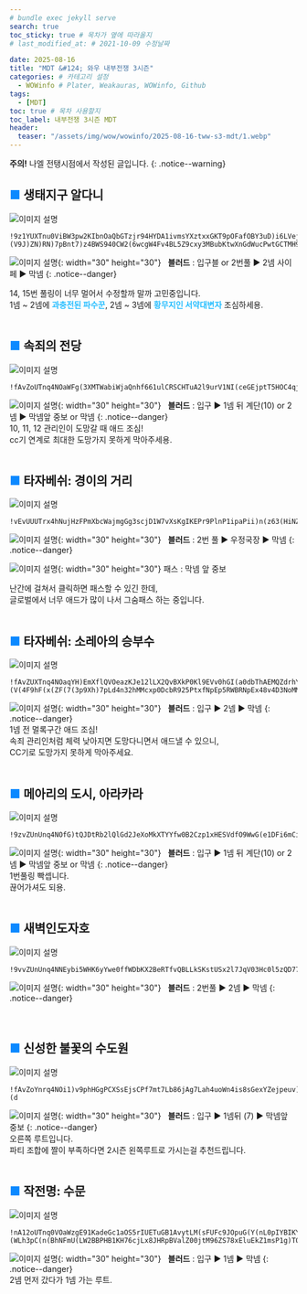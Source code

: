 ```yaml
---
# bundle exec jekyll serve
search: true
toc_sticky: true # 목차가 옆에 따라올지
# last_modified_at: # 2021-10-09 수정날짜

date: 2025-08-16
title: "MDT &#124; 와우 내부전쟁 3시즌"
categories: # 카테고리 설정
  - WOWinfo # Plater, Weakauras, WOWinfo, Github
tags:
  - [MDT]
toc: true # 목차 사용할지
toc_label: 내부전쟁 3시즌 MDT
header:
  teaser: "/assets/img/wow/wowinfo/2025-08-16-tww-s3-mdt/1.webp"
---
```


**주의!** 나엘 전탱시점에서 작성된 글입니다.
{: .notice--warning}  

## <span style="color:#0b89ff">■ </span>생태지구 알다니

![이미지 설명](/assets/img/wow/wowinfo/2025-08-16-tww-s3-mdt/1.webp)

```  
!9z1YUXTnu0ViBW3pw2KIbnOaQbGTzjr94HYDA1ivmsYXztxxGKT9pOFafOBY3uD)i6LVejNjU2YEGiV8Co3JoICSy73Bnho23F8(1HLpy74wZ6XdwZt9V)XFW8Tp9nN)jR5UdhMgFN788XPrOeo1AE8UHvNFXNp2V8D99ZULz42opGlWVM7xpF2nU821Hbyu22aM19dUhD(bTg3O70h(Q55JpmEcMBoS4CLF964dUPX3C4jOwcW5IZD644d29wZSBWD)Ixobo9eal8xbY2ur(FDcBhX2XSDuF7T4VREIWq0MHKHAJlI5RWFjcdctPcx6WfgL(d7rHLqjUyIFiEwGHgBAy6S103JGFQusQeuyz4iaQa1YAXHJQdZdfGPHkWrbIj1cqutDLAKbdgeE4dGW4N40NKK)NLPqeLPxaLr75iuqfLoRdR2Ulswhn7E0qEilTyvA)iI0nBkB7gvd0OT(OOn6bVjwKUEB5bhQQBYgrMnEnBSKuR4K1WjPIteQV3TVWv65LossaFzJlGJ2qmBOU4PSUHhwdpexFFfpIidY62ax3g4MoGGAGgxJ9bSVlkytjrSJRnzMY6vwGn2uQwW52RY1fW5r7n(Qhnismn)uXx1frnVRu1EeutoOU1lAaB)cPiEJJt3kVelUmoRBnp6fCfzjpkTXdY7zKbVBlhMACBDannzDWkfMlRp3tSgTqADE71jZn6Ljzx)IBowTHNU2XuPSCiWIASV2DDYqZAukVrPQM1FrIH0yuQgZjsfjsfffFbvBVk)UyZ7)u2KVeUcu3W5xy33cPXnbiQ4oLYSReBtH96uAE7tztizzJJ3E3GBzX9MX(j)QVBDz61(X9ND9kRzC90E35xVoVmDkm(SNW2L6pZt4pj0xuAW35pYT(4TuqdfeE95jXj2jjiUeumtHOsLsB7VHZkftBkwj4uTuqXeMulzmFX0sXPTVHYWHkfmUqWbtdkl(AoUuC(ObuzIDkkcjHfqPuMKRs4Vu2rlu8obtRbnW5enIi4Ye(0OlNJR7KufHkXsf0FGyuj1U5gTB5wPpCDE7QjQE76YzWV4mKxyMqGyX9e8))9p(0ZF8pF(J)(V9J)ZN)RN)7pBnt7)z4BWS940CW2(6wcgW4Fv4BL5Z9cxy3MBubKtwXnGdWucPwtGCTMH9EriWpeRWW54BdBizUHYO3gG2Wv4BfE4HbjQBtB057fZOpLM0Zo4znsiKicdbXdL)bcl407UrsrCmJrOykhIzHPyxQ7bichXMEf2qqtRqWfdRKywgGi2aFibdHWcIs6Jlm(lJn7ASzmjsdzdmfPfOmaES5eMMXXAUMbZkL))ydg57DUFj(m1(Fd
```  

![이미지 설명](https://wow.zamimg.com/images/wow/icons/large/spell_nature_bloodlust.jpg){: width="30" height="30"}
&nbsp;&nbsp;**블러드** : 입구블 or 2번풀 ▶ 2넴 사이페 ▶ 막넴
{: .notice--danger}  

14, 15번 풀링이 너무 멀어서 수정할까 말까 고민중입니다.  
1넴 ~ 2넴에 **<span style="color:#26beff">과충전된 파수꾼</span>**, 2넴 ~ 3넴에 **<span style="color:#26beff">황무지인 서약대변자</span>** 조심하세용.
<br>
<br>

## <span style="color:#0b89ff">■ </span>속죄의 전당

![이미지 설명](/assets/img/wow/wowinfo/2025-08-16-tww-s3-mdt/2.webp)

```
!fAvZoUTnq4NOaWFg(3XMTWabiWjaQnhf661ulCRSCHTuA2l9urV1NI(ceGEjptT5HOC4qjn0762fEnSiNF)MVps1kB)U2M9h66o8Wu)4tTBLI2MPd7BB((3QUB6PnV7TBuTn3VF)PHpepF5WPH2TgJUT5J33pfrV)5P((lPFSvY(ARk)j9dD6BB7i(iTJeFqV8azzAjyEjn5AErZC4aYqxoGkdA(wvoU2IjA8bh7HMho1F6CBtxNi93sjmxhUQ6OKuGxjbAnbVqKgArpviICHiDObBLbE94NRhELyTuLO5yvOYKotYKLOubnEElI7SUxP6eCK2w1HsgScRlYb5IjwQ3ueiZHs9Eemz(qoc8SgQYQBgU4zLfrHORlUlxxRJLvuS4an9P6YWtgWtMnBLHNkIgc8U0uLDvSRJHQldzwmmCVH5yQZFGIfyUTyuWp(8NkYavkb(8JJc7LioG76XD1lZB0lIZhOKvnG1ln8vC9v6QCMdNfI0ifHtKUQjOoKS9kgkvgLICm7phEYCij(ybzyMSiLEXusWKKWjj1IOKk1DOKcDckLT2x8wqXei95waixa6KLT6mQkROFq1GmWilxPZM7J1EtEDVLbAIAPjvV2L7PsIfvdlIJsgW11fLZALbmHrGZ0YDYiVNwW11k7zYhrzkSCkROchSvC4IQGMqaXQb9CLq5M4GfCqQz8H5KDLiQ4l2sKT2BivG8wMsEGL8WjpvNOSsIhx1g4rVk6mlKiWX6IAAbwLZS4mayFr2ajBwo2GY)lCl1kaxo)vMJNsWbiL8khl9pC9ftKytcvoZVOetq(ad1SnfaA(hq50nPTAcD91veTus8sPAw)NfJajgNzWlh0KTrUOIXRGLe3gDHjCTK5YIKgfY4sHYqsqlLVDrM7p6FD5FOTE8XKMiv6AfKm8FcUf8AgjMj0PWFj2hFyeFdgMeP5HPZNJdJnt76JFm2J70ehIhF6BUC5WJdht7DPq3jl)2PHhJNgEZ(pLsy6TLgJXJhgESD3IfVp9gr5W3C(q34766UehxEdPsXKBQ3FFFCCm(MHUtyJE)04P7W1XW962MHPJ7INVB6Y4PJ51VGOFTRyvyXmJgvw8d4RMXFLScur69QBqYBSXPegxIkcEH259H2UxzGvJRKbB8wJo4SAPcCbx604KX6vJl80KzYSLwWyTgLhnZW4UvVvLyDJnETq4soO1AWz8L4pUkCZgVXcHqQgmgvqOSgxj(6YCVqc240EL2jD(u)LkgFPAxqJSX(kysUUr4wBSEB3Z2rEZDu3yNmHym(P03F93)JV(N)2V(d)9x(8)8xFPT50UFmXzxMLndiVyFP3SGtObHuh84Sdrki3BBEL151basiKw5DclUfusyAe9Ae6B6tKg6mg1ZIT378HGc8MG0MW6saYXoH8wLfaVlHUb4)j26NfBNr6suiWKQoHsLlolfBiyCsH36ukPYjXXfyUzSta2VeJ)eHIT)7
```

![이미지 설명](https://wow.zamimg.com/images/wow/icons/large/spell_nature_bloodlust.jpg){: width="30" height="30"} 
&nbsp;&nbsp;**블러드** : 입구 ▶ 1넴 뒤 계단(10) or 2넴 ▶ 막넴앞 중보 or 막넴
{: .notice--danger}  
10, 11, 12 관리인이 도망갈 때 애드 조심!  
cc기 연계로 최대한 도망가지 못하게 막아주세용.
<br>
<br>

## <span style="color:#0b89ff">■ </span>타자베쉬: 경이의 거리

![이미지 설명](/assets/img/wow/wowinfo/2025-08-16-tww-s3-mdt/3.webp)

```
!vEvUUUTrx4hNujHzFPmXbcWajmgGg3scjD1W7vXsKgIKEPr9PlnP1ipaPii)n(z63(HiNZmd5muljiggI0FN157Sm0v0QxxvUBFD9(hho0)XQckPQCy)UQYx3S6hE7dB7)rbTQCZUDTnp4o1TVTPQqk5vLTB)z3J9DG9fbNeERGQQky(34(FfvFhyrvjHuxRCvfG4fMQ(QYdbdkzsXslAt5cbJSuGgcG6LC04YfCdkhmOpyWQfAUrB5sk3YOcMHuvVqYan6rVKsLvsUrAbLumkJsfAqpHa1z1cJKW5wcNPimdJPIIMNYhg66pV(9p7AoVMFA351BB76oV(X2Jo4XU233S886ZR3xFE9hBhqKMVbmiy2ZUtUZR79g72dppnkPX9b433oC4W51Ta6PHUNbnBbS2U(JB66rD30SB0G(N30VezGgiX6XSmJVnb6E5)cHxO92oX6ulzPkW6mJCPXZ6iinW6mJbLlNavjqnaAS4Bge0sXIMDceBHgrP0amMI(yzfyDLYtWImymCqm0(2iewJHMQtWMmyBagpgKiSi0gi(pZq6RzidlXqkSf1N0YCgseyOaOkb6ty9edbNutKH0jgkGsJfdYedrNyOiSid2xqyEQnWqmpTOtWMmymKa1QNyibKOEgsMpOOeclrRegU2A0WapmniddkcJIynggHWSgUvFZbLyV8qFOn(dz9QQ84i0WmNLjmsHGzv5dKkfvzTuJsWnCQ42dKDVz)BpV(jgjm0bJlD73EWLfo98JLXqLCbSaGPJd58y4OcRqQPAjNsneXDN)Z8Tb9n(EkaGtPsMMsbY3O9NhviaAjewcNiTmTKkLrk9MbWhK3T5WGdJWP919)uDDNlTC1RWJdNo5A6FfW1HIFeOCaOG35o4BADnUJF8BbA5PMJGSoVXJA(9dnp5ABE5Upajc0X07Ch338u1wGzDhGT5429PT49H66usm(tHnBbpdpmfMXvVEt9rS9q7PQY6Ac8NmPbv0EdvEpWh3OHcyrxhhHVasEZiOuHiWZJGyMk1sqfFR4O5tUFw45PThtEsM5j(o8aLmwKNv8yUMgVIwHRzCBd9MJXpoz47PMYjBSAnAgZvxp1uhr3rr3vHRqUWY5K1y)68cbUTzUMf(BzlethEVRyICVZYjECl1vvgM6FS0etw9m3i9NwCF1TmnuYOJhmLxv1nZJXUjF6hpG6PCmpeSBulP2yEOMcvwD0hKllKJMWLt9iOjApzA8KP1d6ZA(f1DkFMl9f5KRg7Ic1f0CXfMlUr3aF(0cFw2r5z1AQV9fpxycsPZYWXdT3swQdlLsEpZOxi5Qb(cgFwde7kdsmopqMm9ndxH)k2azI)vCDdwbZEL7dohpBSS2m8Po(KLyhm6M7CyhnjLF6z6lMcsXD6H5ZMuNY1rNNpLo2tYPvx2OpDprp81JvLF93(0x)0V(L)63)6V8hNx)))8F(L)3NJU5vBo467DVSPUfD9MH(2xG44ME4URMHJBDNEbCZt7rpEN)ZvMzkEbH)cguPi4d49t5xgePkINQY3XheSsZisnuFegcxBmw8R0fjL5Zu2OKWhxO4uMqB1c8(yjpPCS9guJ61ujKkLekcGAYSUBVYJ99KKGvgoHObd4CUqlnr)3NUuWRm8fdwlKdsjZsykPo6FESseBbwb)hqyC4JhmW5dsgtmBNydVYZ7OOjb27jGsURe6DLWUJeFZY7DU3e(Nv)9d
```

![이미지 설명](https://wow.zamimg.com/images/wow/icons/large/spell_nature_bloodlust.jpg){: width="30" height="30"} 
&nbsp;&nbsp;**블러드** : 2번 풀 ▶ 우정국장 ▶ 막넴
{: .notice--danger}  

![이미지 설명](https://wow.zamimg.com/images/wow/icons/large/ability_ambush.jpg){: width="30" height="30"} 패스 : 막넴 앞 중보

난간에 걸쳐서 클릭하면 패스할 수 있긴 한데,  
글로벌에서 너무 애드가 많이 나서 그숨패스 하는 중입니다.
<br>
<br>

## <span style="color:#0b89ff">■ </span>타자베쉬: 소레아의 승부수

![이미지 설명](/assets/img/wow/wowinfo/2025-08-16-tww-s3-mdt/4.webp)

```
!fAvZUXTnq4NOaqYH)EmXflQVOeazKJe12lLX2QvBXkP0Kl9EVv0hGI(a0dbThAEMQZdrhYHuIYBCJH3vl5mZh)Mz(iP8C)n(29h66oC)C)0h8nCMVD(WEF7vQRBF9HBgfF7l9T3UF)PH3gopE40GVrPaF7P7((W9tJy8nei0V2jvwdxY1CG54kW57EHu6Be(DVWODGfuGu5ekdolAs7BGyCns)RqK9T9ZJt(jF7aoEkgxf2gJ2ACAlyLaO0QkSrmzCddrNBzAcB4RGnSbBTXz1sRqjbMMbzYL4TuAqGvAU1zforEz))Wg)X7UTFoexHZh6MEDx3yyTALC4(5ZNddtVzUVpoBzC78D9H3fO5cdHJF4LJJhEy4iABmfBXZVzE4HWPHR3)EKmwF7uiC8WWd(78TJHES7e7wPve)hd7hXvAHcLVA4qmlB45msftPgUoMunc0ESiG2n4d0UfFG2D4dBsT0armWpqee8JqLXutGkmeQchblGXWnjC52eGChbiJauKbuuaeiUijsOOWf54tWNPdIqwYetmrPhtTPysskckf1rZYQ6doF1aeRyToMk0tBU2FQ)0zFBxhd)lrWKzr2nHm3El0GGuRsRVMK7AlXatIlAQiRPISwMQjAOovsLJu1PkLWIBnF06iFk5GnfGHOcutfdrfdvlmYevmu)2q9fllrfJlHJXMApAh1EmmIpMC7XW3W0nvDSVxvKL1fz3AgTMdDkgRkICQqU6yjcJB)Ie2Xte2bjc70jc7ujc7KByeLVCDnXIAnbj1GKsRU9VSHyLAW(ydV4vzwgRRlCxKbxkYkdtna9MGeHUoFu0wKBjQe9ZuRa51JwmM1z2nbt7Dl)yL275rkgl2xSuzbBbQcE6SUH2NezrPniOQsCUcCQQfh8xS5i75tLOLOn0wInlsPcMigNLM16F62YNKkCrLhxkM4lh3LvfzDWuUAUwWvlP6fD(OCGmwk0LAinxwzmvXNYAOUi3EQ(zb78Pe0oZQUuJDbB4RNmWYYoDPQt6Vzd1fBPUCH6lg5QVq5TOSwOEL8quxvxbOCc5YfpvIX6o4ssZ1FHfErBLUdDk8E87h)T)5Z)(V(4F9hF(x(ZF(7(3p9Xh)7pLd4n32hMMcxp0DcbR925PtxfNpEp5RWBRNpEx48v4D3NoMMFmw43gA86vD8s3Ot5jFB8Y967sZzdDg1MRHsg2zemLbL)sldmwB81IuYvNHnoB14loz0axino6fLuWQZ5so6gp5PwQ0AfEbi6w(WUvNlnp2QHDwGXmyaaasJYMXFA9GSKZ70sNd5GsjCmHwzY4d52u(4PDgWkad3yX8djJnZ2LQbViGxlt8vdUNZaN9Sw4pRfXZyjjw(Pq4hOH()7p
```

![이미지 설명](https://wow.zamimg.com/images/wow/icons/large/spell_nature_bloodlust.jpg){: width="30" height="30"} 
&nbsp;&nbsp;**블러드** : 입구 ▶ 2넴 ▶ 막넴
{: .notice--danger}  
1넴 전 멀록구간 애드 조심!  
속죄 관리인처럼 체력 낮아지면 도망다니면서 애드낼 수 있으니,  
CC기로 도망가지 못하게 막아주세요.
<br>
<br>

## <span style="color:#0b89ff">■ </span>메아리의 도시, 아라카라

![이미지 설명](/assets/img/wow/wowinfo/2025-08-16-tww-s3-mdt/5.webp)

```
!9zvZUnUnq4NOfG)tQJDtRb2lQlGd2JeXoMkXTYYfw0B2Czp1xHESVdfO9WwG(e1DFi6mCiLOCCAISSf5Wz(Mp(nuJN7V1VE3(UU93FUp(SVLl9RpVFhmyq80nB)HTXN34xVz3UJdFiCAC)XbFRwdgDC7pfUpocRVLCc9RvAMqALWLtQBuAUV7nkLVv4x9gdNPLCTXATCl3XWP0(wjUUwL)TGN9RV)Xn7h(8Dp9yaUpggINEg(oU5HXhd99F(UDHn78r)6bW(i63QyRSsM2j5sfx6CMgmaYsSfsjZ5A4ncRtLIT5Yy3FEmw5BzTVncaYCMeCGXi5QSdqFBngvdJ1iemb300C186cFRQ9TvdUWPennwftRDzhK8TvYnwbtPua3XKz68)Z3Wp(4M(ZbmcN23f)XUUXW8ovYG7pF6eWTV)CFpoA551N32h(yGglmeo883noU)HHdWCJP1wS87pp8q44W729jWwu0edHd7hEWV1VEm0dsduQKcjCbR7xGqnHHYnifXljLrsnMsTsdMu4aM0Z20JU0Jny0GpmyEg9Bbog6eEs92kal5OId(WrweMJJ7uiNb(saF4GncyooSwHPOJqaL2sBvIu8rXJkfDDcgiEiaPiejiiLCjlhAcsz5ZSl1LDDCO0MBBkW2As6(J9hp5x31XG)QGvMSyeHXP9)MAClLxHjXuwtmHjLWvOYvJNepqbqsSvM80e3AO8ZMsVACAmmgLdXkNNDkLL8CzMLCQRg1CIB45QffzIGIRS4XkGMYztwjwarNMiRunvEu5oKejBl07CyTuyDZezeJ5TZMSKRrnesIeYmeFAYIcdjoTjPGrwtYQfKmTfXvtbRGRLjeJ11f2wgFEurORlrzxKrXe(kdwkPsaoPgIvYSjXcmeNx7jN)2LlVCeZCfGjDzXlC5SROC3Xr0t5CejKLWkohP5taQcUJyisg2qQb(cviv(HujwRPNasmzsv(ucT2FT6QMkMTOINsiXcVTaGfbRL4hhbXSaICG71uql4mEMMFHoEc4PxAsNrmHL8MzM8OtZtbS236RSqvnLqQFxMKJxwZmTUsMiPTfjvilPczzZIGA9VqaNIxniiUZMZb5czGEAm8BTFzbrw6RMt4edtjIGoZtqBgcsRkiXQOWy1NnuePCxTGHBx8efRcyUqbvqFXyTVU4HxQFuzINpDeWlkp1531rHYuVVYxCkYumM3EFHaE(usIOBPYeuIYYvWL9J4ukFP(Jp)gIY21CWlNCAQ1)cY54lrmKG3Mf8rprYxEQmVPM(eSlONyYlxog9p0OXNG7F73(1V(7)Z3(7)cU)57(3V8hF9p)somVFtFigdVBO7ig6nNJhVbhh7o5TqtsNpSnC6gOLPJhsJpI4D5sXUAmyVoOr5b)a2tvDhmzOrhwv)2AAIvqxBqFDmMYXKwOZtO1nTA2y5cJDgTSXcnwkuwOlqS9sTC248olygpzPrPngTa7uuRReDjJlBwS5jw5KmMfwGukvwTl7)48litgVcAKTbWGwlAycJ2M9VmVtLlrwbD3dD5ZToi)aW4YODInw8gfEf(wC08lMGZE1z4V6mIxzMKy5Pq4NPh9)h
```

![이미지 설명](https://wow.zamimg.com/images/wow/icons/large/spell_nature_bloodlust.jpg){: width="30" height="30"} 
&nbsp;&nbsp;**블러드** : 입구 ▶ 1넴 뒤 계단(10) or 2넴 ▶ 막넴앞 중보 or 막넴
{: .notice--danger}  
1번풀링 빡셉니다.  
끊어가셔도 되용.
<br>
<br>

## <span style="color:#0b89ff">■ </span>새벽인도자호

![이미지 설명](/assets/img/wow/wowinfo/2025-08-16-tww-s3-mdt/6.webp)

```
!9vvZUnUnq4NNEybi5WHK6yYwe0ffWDbKX2BeRTfvQBLLkSKstUSx2l7JqV03Hc0l5zQD77q5FsAKDsteSnfh(nFZ38nswUDRTS6yD9XdJndpz3Wz2YXJv2YF8B(U6Bou1)94J2YDvvDTFWDU)yxRDdIGT83CUFXhUT8HDnJUam)6yttV)hB4KpcxI4feUgc)Cl5U8WTG5y9lK(f(VW4xLh6A6oBlRRz()ihpDazedmcUIcoqHvmb7uowqvPsOcuulwfsn6dz(4IjUnTyb609mrkPPKrsWdQcLYce8eeHLtHWy11U9(TKRJrfxYPAfxNelXCYhiWiC11PJnekkIYOZlWeY6vnSzzMOA4cb8xqQ1jPqb5UCKxM8n1e(uXdfM)2I1esiivYYz3EblgMRKPmYtDFaOzCXvDH1jMVHC6jQAX1PBUoXeyQvzvnLUR8rZLuYduSUU86625AG24M37k3zY6bxOxlZnlyhBEtAaqlIPrKRSGeTGsfyTgK6otfVyv3TiXegLDtAg1ZNn0HecunGodSHVUdgFArM)Y4ioAV2BBMfa5l3gNfPCOzgCHspBnZXYjZmdZu9sdfxzPoPaCJNp7AhEV)bHH0pTUCCFJ7bxtiYsxR70t303F8(2t(96TBjN8BhBV311(UQhd9uF0do3PJT3B3Bl7DnUddHhaNYAWhwE(y9Wpux37g6xeGixgCp6)8RF(lF9pE(F)9N)0h)7N)Z)5VEoxfVFxJByW9U26U5kB6EHK7jF74P9UZVDSFO70Bd73h0YYDJdDXLbADBG5HaYN9dH3fqFhqUHgDXBOp)oTXDAbd1(zhPHbAJPWw)guUemSkyJcHcTc4cPUqlLHGHLGZwaFy8yKkjQuOWecl7kxcEY7Xw24odWyA)baaKA0KXNmmed(oLSOWZbeffmHc1z8b7YqzGgAWianxB81NNmMmBNvJvJsCc)4w680LBqEuXL7WF1DeVYorNs3(F2BSM7ALTH2AvUkqTWeKCJsk89kMVkKrX8U3GceqjxbiWrdkcBjxgBVniYLh(PDhBtdrIRax7baadkrp8kWqaxRmAUVHGaZymc1lcEJ37LWgEbIJcTwwibFRevHUKesyR4sdcggZ3JXIOPtIVo2YRX2Ja37t0mUIjykcVnO3tW95dLfaW0))8o8V9)o
```

![이미지 설명](https://wow.zamimg.com/images/wow/icons/large/spell_nature_bloodlust.jpg){: width="30" height="30"} 
&nbsp;&nbsp;**블러드** : 2번풀 ▶ 2넴 ▶ 막넴
{: .notice--danger}  
<br>
<br>

## <span style="color:#0b89ff">■ </span>신성한 불꽃의 수도원

![이미지 설명](/assets/img/wow/wowinfo/2025-08-16-tww-s3-mdt/7.webp)

```
!fAvZoYnrq4NOi1)v9phHGgPCXSsEjsCPf7mt7Lb86jAg7Lah4uoWn4is8sGexYZejpeuv)JD7zMvKyT76UQ67RQQ)AxTN7V33EC7pe2nEg)ZM47d(V03Up96gqimGrAesPXz5gF3RusFJWV5vOjU0jbhxyfwPGmP8nskUgfcsd4B399pCyWpI)hJ5kWbHwBvioGtBnUkWvGdyATHRmat4S3e8(PZJjSLxHTXXmghy5AMHXHcae2wTLj4kLMPDklePfEzSvxN3gNqOuwTKXeAtbGyERbJcum0OwA5)p59OV9NcHFKm2(W(9hhEB405dhhqVaPVD6WEF7xeE6BKV7XV90VCNV95h6Ncu(SB60PWW4Dt99y0W8cTtB7dph6Jq(o068(A5hyAspY4Jk(aXhNVrJoGRAWFjkBzuiskt3DS)4jFBxhd)h579KlUIlXMlIgUgVqfFzNFMEudroITMXei0IqoykN0Kb7mcP8TMFTM4VqmNfDXfjwVMyznXjPvQCAe666JVc)oOuFKnBDvMshzQ5XLroDXgrwOmhMPUkGOJSBWMCp1pZOm76mDIeYqDDif1DUyDBUbYmwxxy7C(1mNM6cy1(kcDDyTDXgxexbBwfu1)QIEpN4kx)rzo5NUeGI6dnqEVn1BOxT5MeSc(QdlnRkuUjLt2v5KALyX6VwNc1nwDTNLg9myqoXRH05Vw6vGuh93eZ4vYzmQOSLLyjUZFP(siw3RJhAUuwuauKo0kiFxY30jjBDtmrmVqSyv9LoJi9vkuEjqXTKoLD00xdGL3IKusC5ksICVWI9gYSzCLRGvw3cfjvKiVRNdrTqYAT4cHXAjxQWQ1G8N8Us5wC9wFIlgBsyiYs6ydNxFMRkXwtf9OZvGEvfu27i)CRk8BO4Q47E)1FQsiRZfrHIK8uKLN5twqXK6IZHXPr5PiF10WJHJdVz)7PkcNUmgcpDy4r)wF75qpEDbAivMt6Gv7PdDJFDx35WYfjYqogEp(Zp)B)5N(9p85)6p(1V7F)4F)P)5J5I4Uh6dJJH3m0DK2aEyA84RP1jYWjUdtpTnC6148YJpfx)mLSRdLssnL6Kt5fFlnNSE0xwcWI9GydvuByJrWad2QvwM0yT0iDqT48kX1gRgKoJwYfkJZGZ3rNLloN7)OB8ONAfO1GGUlaav6wwT6VsqVXI3RWGbiLs86p2m(vAKOZB0kNdZb8wuo8AiGjJVmRdYcMngPvinCJfRpmzS5SDUBeDE98w(Ib3lzOAC2Lw4VOfXlyjQu2FOR7WUP(XF2N(aT))(d
```

![이미지 설명](https://wow.zamimg.com/images/wow/icons/large/spell_nature_bloodlust.jpg){: width="30" height="30"} 
&nbsp;&nbsp;**블러드** : 입구 ▶ 1넴뒤 (7) ▶ 막넴앞 중보
{: .notice--danger}  
오른쪽 루트입니다.  
파티 조합에 짤이 부족하다면 2시즌 왼쪽루트로 가시는걸 추천드립니다.
<br>
<br>

## <span style="color:#0b89ff">■ </span>작전명: 수문

![이미지 설명](/assets/img/wow/wowinfo/2025-08-16-tww-s3-mdt/8.webp)

```
!nA12oUTnq0VOaWzgE91KadeGc1aOS5rIUETuGB1AvytLM(sFUFc9JOpuG(Y(nL0pIYBIKY76IUlGHnNzoZHN5qrzb7hS9hoooE8HLj3VA7aTTF54bBp(D67MV7TU72jT93F4W8PpoC(YX5t2oHGS9Z7)XHhCx813Laj9TD(GOIanNRqqRq74R4CBhA39kbIgc4kdAyiZVQpKW2rH6642x7r22pTCXzD2(t(F7c11ITrl4mJwJs0yGi2Ye2CnzmeY0sozaTm32)tSPwSLehuiJrgTbazeBkHTuJCHeadrkUK))bB)x(89tldHo8WY5ZdNCVFzAYxbvwOFz)0WNhclA7pFC099JJxgQsAeLCUVD50NgMp9UdFXhdm2E3WWJhp9j7EB)LHj)KimzIfgAHVWF23UcuRF0rRAA4h6Wx7mHL45LeXLIj2jdbe5aQyaDmGjKFoBccj2bQykE3JVgGLlcZOf2hZtZNT9JJm)FfsixPmpLjLuvi1aSLSRPi20b(gSLsp2fkJSufXniuWjtl3QdifYf7(1Pu0fADZqPEwzaTHbJIadaEd9k8bKn7auuuCxTrWvmHV2tkk284eqevCzqWDHHXh2Gh2Wh6qqVB4JOLpyEFIL9JRjCRFOvLzSXXH9ncWQZOf5uzOmjCQ0grNWpnZ1fTo0Ct7V85F9CO2CCyCmKumhvRmxME4gVul3pab2N0SQ)CZzI8QSuXMeLtKvTHKx7NsoJo(v4HPHoUr5HuraZ(sNmISRuFYcGuLhjjPUFv2BFgasgxaxfJibXIcwnGX55ZmYInkLC1lwo(ZJlUcb0arX7rzdkRr(QhibBRthALokD(ftp0bnVGjSqptAeu1VcKRCJkTR90c8CZv90Y6H(MjNiRdnTzD)W3SFspBvTXkOEbR4kWe1IPQ2gqARMCxEKCLPPMeuPC(XAfiqW26FVUI0K9zojx8F)1nFX)5)87)X3(ZN(TF4Rp9xF7VFkN67VFAW5gE3PX5aZUFXn)MW6HBNET)(WLh3pC(n(BhNFmU(LW2BBPHB1KH76cjLx8JHRpBValZ00jtM96ZS78xEluEkZ1msP1g)T0cEn5npCFNwkiJssa6FDev8vreun5SdWNgeZu6V)xk8orFATxrYA9gSAGDAIXu(ciI4kHoJVREJxm5DsU)LwauicVrKuOY4t5Hu(i6ofPrsbkTF)5jJoZ2IAetwVrMGAaZTcaSBgbUze8grI2KFzy4Ns)0(Vd
```

![이미지 설명](https://wow.zamimg.com/images/wow/icons/large/spell_nature_bloodlust.jpg){: width="30" height="30"} 
&nbsp;&nbsp;**블러드** : 입구 ▶ 1넴 ▶ 막넴
{: .notice--danger}  
2넴 먼저 갔다가 1넴 가는 루트.